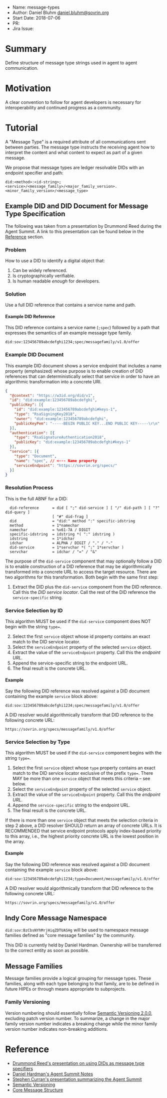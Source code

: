 - Name: message-types
- Author: Daniel Bluhm <daniel.bluhm@sovrin.org>
- Start Date: 2018-07-06
- PR:
- Jira Issue:

# Summary
[summary]: #summary

Define structure of message type strings used in agent to agent communication.

# Motivation
[motivation]: #motivation

A clear convention to follow for agent developers is necessary for interoperability and continued progress as a
community.

# Tutorial
[tutorial]: #tutorial

A "Message Type" is a required attribute of all communications sent between parties. The message type instructs the
receiving agent how to interpret the content and what content to expect as part of a given message.

We propose that message types are ledger resolvable DIDs with an endpoint specifier and path:

```
did:<method>:<id-string>;<service>/<message_family>/<major_family_version>.<minor_family_version>/<message_type>
```

## Example DID and DID Document for Message Type Specification

The following was taken from a presentation by Drummond Reed during the Agent Summit. A link to this presentation can be
found below in the [Reference](#reference) section.

### Problem
How to use a DID to identify a digital object that:

1. Can be widely referenced.
2. Is cryptographically verifiable.
3. Is human readable *enough* for developers.

### Solution
Use a full DID reference that contains a service name and path.

#### Example DID Reference
This DID reference contains a service name (`;spec`) followed by a path that expresses the semantics of an example
message type family.

```
did:sov:123456789abcdefghi1234;spec/messagefamily/v1.0/offer
```

### Example DID Document
This example DID document shows a service endpoint that includes a name property (emphasized) whose purpose is to enable
creation of DID references that can deterministically select that service in order to have an algorithmic transformation
into a concrete URI.

```json
{
  "@context": "https://w3id.org/did/v1",
  "id": "did:example:123456789abcdefghi",
  "publicKey": [{
    "id": "did:example:123456789abcdefghi#keys-1",
    "type": "RsaSigningKey2018",
    "owner": "did:example:123456789abcdefghi",
    "publicKeyPem": "-----BEGIN PUBLIC KEY...END PUBLIC KEY-----\r\n"
  }],
  "authentication": [{
    "type": "RsaSignatureAuthentication2018",
    "publicKey": "did:example:123456789abcdefghi#keys-1"
  }],
  "service": [{
    "type": "Document",
    "name": "spec", // <--- Name property
    "serviceEndpoint": "https://sovrin.org/specs/"
  }]
}
```

### Resolution Process
This is the full ABNF for a DID:

```ABNF
  did-reference      = did [ ";" did-service ] [ "/" did-path ] [ "?" did-query ]
                     [ "#" did-frag ]
  did                = "did:" method ":" specific-idstring
  method             = 1*namechar
  namechar           = %x61-7A / DIGIT
  specific-idstring  = idstring *( ":" idstring )
  idstring           = 1*idchar
  idchar             = ALPHA / DIGIT / "." / "-"
  did-service        = 1*servchar *( ";" 1*servchar )
  servchar           = idchar / "=" / "&"
```

The purpose of the `did-service` component that may optionally follow a DID is to enable construction of a DID reference
that may be algorithmically transformed into a concrete URL to access the target resource. There are two algorithms for
this transformation. Both begin with the same first step:

1. Extract the DID plus the `did-service` component from the DID reference. Call this the *DID service locator*. Call
   the rest of the DID reference the `service-specific` string.

### Service Selection by ID
This algorithm MUST be used if the `did-service` component does NOT begin with the string `type=`.

2. Select the first `service` object whose id property contains an exact match to the DID service locator.
3. Select the `serviceEndpoint` property of the selected `service` object.
4. Extract the value of the `serviceEndpoint` property. Call this the *endpoint URL*.
5. Append the service-specific string to the endpoint URL.
6. The final result is the concrete URL.

#### Example
Say the following DID reference was resolved against a DID document containing the example `service` block above:

```
did:sov:123456789abcdefghi1234;spec/messagefamily/v1.0/offer
```

A DID resolver would algorithmically transform that DID reference to the following concrete URL:

```
https://sovrin.org/specs/messagefamily/v1.0/offer
```

### Service Selection by Type
This algorithm MUST be used if the `did-service` component begins with the string `type=`.

1. Select the first `service` object whose `type` property contains an exact match to the DID service locator exclusive
   of the prefix `type=`. There MAY be more than one `service` object that meets this criteria – see below.
2. Select the `serviceEndpoint` property of the selected `service` object.
3. Extract the value of the `serviceEndpoint` property. Call this the *endpoint URL*.
4. Append the `service-specific` string to the endpoint URL.
5. The final result is the concrete URL.

If there is more than one `service` object that meets the selection criteria in step 2 above, a DID resolver SHOULD
return an array of concrete URLs. It is RECOMMENDED that service endpoint protocols apply index-based priority to this
array, i.e., the highest priority concrete URL is the lowest position in the array.

#### Example
Say the following DID reference was resolved against a DID document containing the example `service` block above:

```
did:sov:123456789abcdefghi1234;type=Document/messagefamily/v1.0/offer
```

A DID resolver would algorithmically transform that DID reference to the following concrete URL:

```
https://sovrin.org/specs/messagefamily/v1.0/offer
```

## Indy Core Message Namespace
`did:sov:BzCbsNYhMrjHiqZDTUASHg` will be used to namespace message families defined as "core message families" by the
community.

This DID is currently held by Daniel Hardman. Ownership will be transferred to the correct entity as soon as possible.

## Message Families
Message families provide a logical grouping for message types. These families, along with each type belonging to that
family, are to be defined in future HIPEs or through means appropriate to subprojects.

### Family Versioning
Version numbering should essentially follow [Semantic Versioning 2.0.0](https://semver.org/), excluding patch version
number. To summarize, a change in the major family version number indicates a breaking change while the minor family
version number indicates non-breaking additions.

# Reference
[reference]: #reference
- [Drummond Reed's presentation on using DIDs as message type specifiers](https://docs.google.com/document/d/1t-AsCPjvERBZq9l-iXn2xffJwlNfFoQhktfIaMFjN-c/edit#heading=h.x1wbqftasrx2)
- [Daniel Hardman's Agent Summit Notes](http://bit.ly/2KkdWjE)
- [Stephen Curran's presentation summarizing the Agent Summit](https://docs.google.com/presentation/d/1l-po2IKVhXZHKlgpLba2RGq0Md9Rf19lDLEXMKwLdco/edit)
- [Semantic Versioning](https://semver.org)
- [Core Message Structure](https://github.com/hyperledger/indy-hipe/pull/17)
